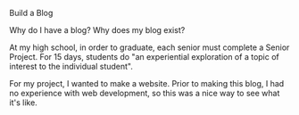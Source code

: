 Build a Blog

Why do I have a blog? Why does my blog exist?

At my high school, in order to graduate, each senior must complete a Senior Project.
For 15 days, students do "an experiential exploration of a topic of interest to the individual student".

For my project, I wanted to make a website. Prior to making this blog, I had no experience with web development, so this was a nice way to see what it's like.

